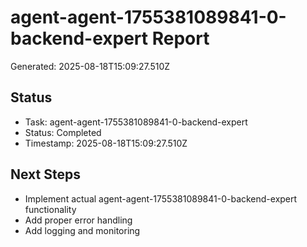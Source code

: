 # agent-agent-1755381089841-0-backend-expert Report

Generated: 2025-08-18T15:09:27.510Z

## Status
- Task: agent-agent-1755381089841-0-backend-expert
- Status: Completed
- Timestamp: 2025-08-18T15:09:27.510Z

## Next Steps
- Implement actual agent-agent-1755381089841-0-backend-expert functionality
- Add proper error handling
- Add logging and monitoring
